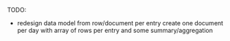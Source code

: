 TODO:

- redesign data model from row/document per entry create one document per day with array of rows per entry and some summary/aggregation
